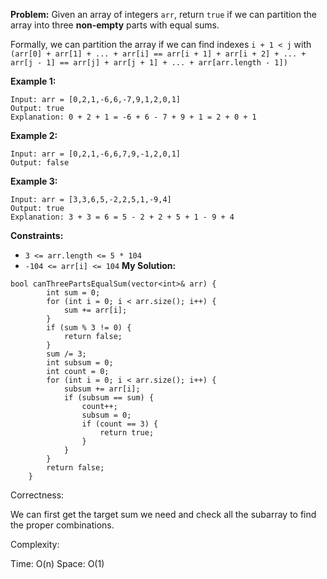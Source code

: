 **Problem:**
Given an array of integers `arr`, return `true` if we can partition the array into three **non-empty** parts with equal sums.

Formally, we can partition the array if we can find indexes `i + 1 < j` with `(arr[0] + arr[1] + ... + arr[i] == arr[i + 1] + arr[i + 2] + ... + arr[j - 1] == arr[j] + arr[j + 1] + ... + arr[arr.length - 1])`

 

**Example 1:**

```
Input: arr = [0,2,1,-6,6,-7,9,1,2,0,1]
Output: true
Explanation: 0 + 2 + 1 = -6 + 6 - 7 + 9 + 1 = 2 + 0 + 1
```

**Example 2:**

```
Input: arr = [0,2,1,-6,6,7,9,-1,2,0,1]
Output: false
```

**Example 3:**

```
Input: arr = [3,3,6,5,-2,2,5,1,-9,4]
Output: true
Explanation: 3 + 3 = 6 = 5 - 2 + 2 + 5 + 1 - 9 + 4
```

 

**Constraints:**

- `3 <= arr.length <= 5 * 104`
- `-104 <= arr[i] <= 104`
**My Solution:**
```
bool canThreePartsEqualSum(vector<int>& arr) {
        int sum = 0;
        for (int i = 0; i < arr.size(); i++) {
            sum += arr[i];
        }
        if (sum % 3 != 0) {
            return false;
        }
        sum /= 3;
        int subsum = 0;
        int count = 0;
        for (int i = 0; i < arr.size(); i++) {
            subsum += arr[i];
            if (subsum == sum) {
                count++;
                subsum = 0;
                if (count == 3) {
                    return true;
                }
            }
        }
        return false;
    }
```
Correctness:

We can first get the target sum we need and check all the subarray to find the proper combinations.

Complexity:

Time: O(n)
Space: O(1)